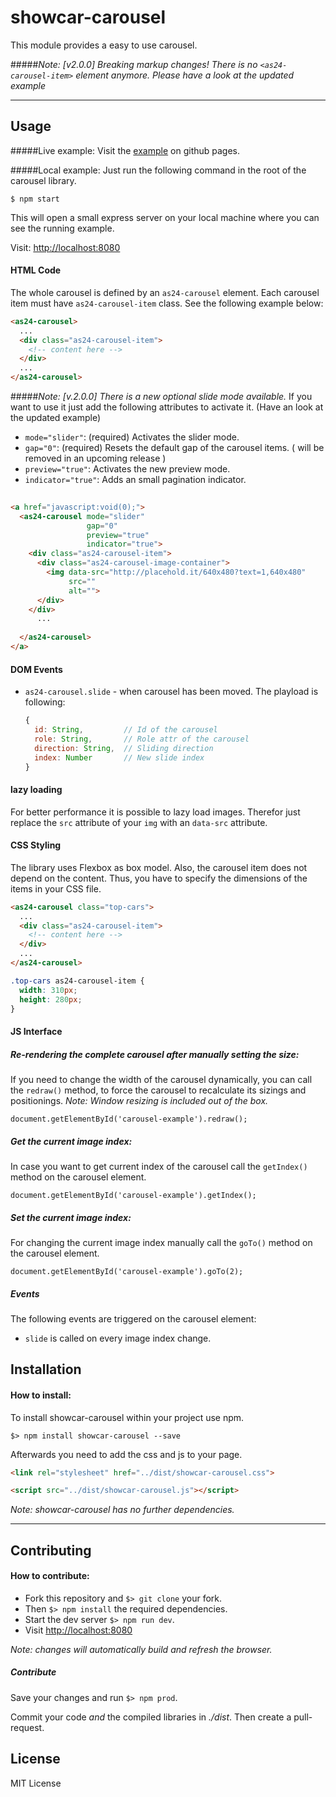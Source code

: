 # showcar-carousel

This module provides a easy to use carousel.

#####*Note: [v2.0.0] Breaking markup changes! There is no `<as24-carousel-item>` element anymore. Please have a look at the updated example*

***

## Usage

#####Live example:
Visit the [example](https://autoscout24.github.io/showcar-carousel/) on github pages.


#####Local example:
Just run the following command in the root of the carousel library.

```
$ npm start
```
This will open a small express server on your local machine where you can see the running example.

Visit: [http://localhost:8080](http://localhost:8080)



#### HTML Code

The whole carousel is defined by an `as24-carousel` element. 
Each carousel item must have `as24-carousel-item` class.
See the following example below:

```html
<as24-carousel>
  ...
  <div class="as24-carousel-item">
    <!-- content here -->
  </div>
  ...
</as24-carousel>
```

#####*Note: [v.2.0.0] There is a new optional slide mode available.*
If you want to use it just add the following attributes to activate it. (Have an look at the updated example)
 
 - `mode="slider"`: (required) Activates the slider mode.
 - `gap="0"`: (required) Resets the default gap of the carousel items. ( will be removed in an upcoming release )
 - `preview="true"`: Activates the new preview mode.
 - `indicator="true"`: Adds an small pagination indicator. 

```html
  
<a href="javascript:void(0);">
  <as24-carousel mode="slider"
                 gap="0"
                 preview="true"
                 indicator="true">
    <div class="as24-carousel-item">
      <div class="as24-carousel-image-container">
        <img data-src="http://placehold.it/640x480?text=1,640x480"
             src=""
             alt="">
      </div>
    </div>
      ...
    
  </as24-carousel>
</a>

```


#### DOM Events

 * `as24-carousel.slide` - when carousel has been moved. The playload is following:
    ```js
    {
      id: String,         // Id of the carousel
      role: String,       // Role attr of the carousel
      direction: String,  // Sliding direction
      index: Number       // New slide index
    }
    ```

#### lazy loading
 For better performance it is possible to lazy load images.
 Therefor just replace the `src` attribute of your `img` with an `data-src` attribute.

#### CSS Styling

The library uses Flexbox as box model. Also, the carousel item does not depend on the content. Thus, you have to specify the dimensions of the items in your CSS file.

```html
<as24-carousel class="top-cars">
  ...
  <div class="as24-carousel-item">
    <!-- content here -->
  </div>
  ...
</as24-carousel>
```

```css
.top-cars as24-carousel-item {
  width: 310px;
  height: 280px;
}
```

#### JS Interface

##### Re-rendering the complete carousel after manually setting the size:
If you need to change the width of the carousel dynamically, you can call the ``redraw()`` method, to force the carousel to recalculate its sizings and positionings.
*Note: Window resizing is included out of the box.*

```
document.getElementById('carousel-example').redraw();
```

##### Get the current image index:
In case you want to get current index of the carousel call the ``getIndex()`` method on the carousel element.

```
document.getElementById('carousel-example').getIndex();
```

##### Set the current image index:
For changing the current image index manually call the ``goTo()`` method on the carousel element.

```
document.getElementById('carousel-example').goTo(2);
```

##### Events

The following events are triggered on the carousel element:

- `slide` is called on every image index change.  


## Installation

#### How to install:

To install showcar-carousel within your project use npm.

```
$> npm install showcar-carousel --save
```

Afterwards you need to add the css and js to your page.

```html
<link rel="stylesheet" href="../dist/showcar-carousel.css">
```

```html
<script src="../dist/showcar-carousel.js"></script>
```

*Note: showcar-carousel has no further dependencies.*

***

## Contributing

#### How to contribute:

  * Fork this repository and `$> git clone` your fork. 
  * Then `$> npm install` the required dependencies.
  * Start the dev server `$> npm run dev`.
  * Visit [http://localhost:8080](http://localhost:8080)

*Note: changes will automatically build and refresh the browser.*

##### Contribute

  Save your changes and run `$> npm prod`.

  Commit your code _and_ the compiled libraries in _./dist_. Then create a pull-request.

## License

MIT License
